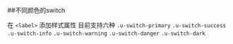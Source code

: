 ##不同颜色的switch

在 `<label>` 添加样式属性
目前支持六种 `.u-switch-primary` `.u-switch-success` `.u-switch-info` `.u-switch-warning` `.u-switch-danger` `.u-switch-dark`